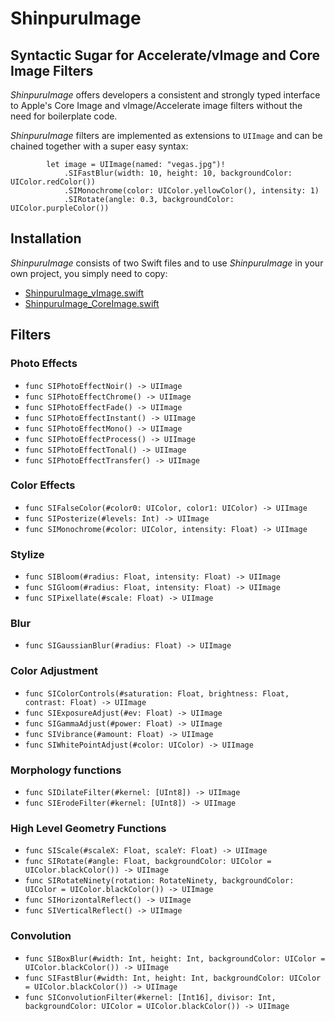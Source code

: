 # ShinpuruImage

## Syntactic Sugar for Accelerate/vImage and Core Image Filters

*ShinpuruImage* offers developers a consistent and strongly typed interface to Apple's Core Image and vImage/Accelerate image filters without the need for boilerplate code.

*ShinpuruImage* filters are implemented as extensions to `UIImage` and can be chained together with a super easy syntax:

```
        let image = UIImage(named: "vegas.jpg")!
            .SIFastBlur(width: 10, height: 10, backgroundColor: UIColor.redColor())
            .SIMonochrome(color: UIColor.yellowColor(), intensity: 1)
            .SIRotate(angle: 0.3, backgroundColor: UIColor.purpleColor())
```

## Installation

*ShinpuruImage* consists of two Swift files and to use *ShinpuruImage* in your own project, you simply need to copy:

* [ShinpuruImage_vImage.swift](https://github.com/FlexMonkey/ShinpuruImage/blob/master/ShinpuruImage/ShinpuruImage_vImage.swift)
* [ShinpuruImage_CoreImage.swift](https://github.com/FlexMonkey/ShinpuruImage/blob/master/ShinpuruImage/ShinpuruImage_CoreImage.swift)

## Filters

### Photo Effects

* `func SIPhotoEffectNoir() -> UIImage`
* `func SIPhotoEffectChrome() -> UIImage`
* `func SIPhotoEffectFade() -> UIImage`
* `func SIPhotoEffectInstant() -> UIImage`
* `func SIPhotoEffectMono() -> UIImage`
* `func SIPhotoEffectProcess() -> UIImage`
* `func SIPhotoEffectTonal() -> UIImage`
* `func SIPhotoEffectTransfer() -> UIImage`

### Color Effects

* `func SIFalseColor(#color0: UIColor, color1: UIColor) -> UIImage`
* `func SIPosterize(#levels: Int) -> UIImage`
* `func SIMonochrome(#color: UIColor, intensity: Float) -> UIImage`

### Stylize

* `func SIBloom(#radius: Float, intensity: Float) -> UIImage`
* `func SIGloom(#radius: Float, intensity: Float) -> UIImage`
* `func SIPixellate(#scale: Float) -> UIImage`

### Blur

* `func SIGaussianBlur(#radius: Float) -> UIImage`

### Color Adjustment

* `func SIColorControls(#saturation: Float, brightness: Float, contrast: Float) -> UIImage`
* `func SIExposureAdjust(#ev: Float) -> UIImage`
* `func SIGammaAdjust(#power: Float) -> UIImage`
* `func SIVibrance(#amount: Float) -> UIImage`
* `func SIWhitePointAdjust(#color: UIColor) -> UIImage`

### Morphology functions

* `func SIDilateFilter(#kernel: [UInt8]) -> UIImage`
* `func SIErodeFilter(#kernel: [UInt8]) -> UIImage`

### High Level Geometry Functions

* `func SIScale(#scaleX: Float, scaleY: Float) -> UIImage`
* `func SIRotate(#angle: Float, backgroundColor: UIColor = UIColor.blackColor()) -> UIImage`
* `func SIRotateNinety(rotation: RotateNinety, backgroundColor: UIColor = UIColor.blackColor()) -> UIImage`
* `func SIHorizontalReflect() -> UIImage`
* `func SIVerticalReflect() -> UIImage`

### Convolution

* `func SIBoxBlur(#width: Int, height: Int, backgroundColor: UIColor = UIColor.blackColor()) -> UIImage`
* `func SIFastBlur(#width: Int, height: Int, backgroundColor: UIColor = UIColor.blackColor()) -> UIImage`
* `func SIConvolutionFilter(#kernel: [Int16], divisor: Int, backgroundColor: UIColor = UIColor.blackColor()) -> UIImage`
